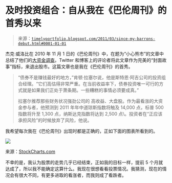 <!--yml

分类：未分类

日期：2024-05-18 15:20:44

-->

# 及时投资组合：自从我在《巴伦周刊》的首秀以来

> 来源：[`timelyportfolio.blogspot.com/2011/03/since-my-barrons-debut.html#0001-01-01`](http://timelyportfolio.blogspot.com/2011/03/since-my-barrons-debut.html#0001-01-01)

杰克·威洛比在 2010 年 11 月 1 日的《巴伦周刊》中，在题为“小心熊市”的文章中总结了他们的[大资金调查](http://online.barrons.com/article/SB50001424053111903697804575574310818799270.html#articleTabs_panel_article%3D1)。Twitter 和博客上的评论者将此文章作为完美的“封面故事”指标，来退出股市。这篇文章也是我在《巴伦周刊》的首秀。

> “债券不是赚钱最好的地方，”肯顿·拉塞尔说，他是斯特恩·阿吉公司的投资组合经理。“它们高估得非常严重。在当前收益率下，债券投资唯一可行的方式就是如果我们正处于萧条期。一些糟糕的事情必须要成真。”
> 
> 拉塞尔推荐那些财务状况强劲公司的 高收益、大盘股。作为最看涨的大资金参与者，他预测到 2011 年年中道琼斯指数将触及 14,000 点，标普 500 指数将升至 1,300 点，纳斯达克指数将达到 2,500 点\。投资者在“正应该承担风险”的时候放弃了风险，他说。

我希望每次我在《巴伦周刊》出现时都是正确的，正如下面的图表所看到的。

![](http://stockcharts.com/h-sc/ui?s=agg&p=d&st=2010-11-01&en=(today)&id=p14820392522)

来源：[StockCharts.com](http://stockcharts.com/h-sc/ui?s=agg&p=d&st=2010-11-01&en=(today)&id=p14820392522)

不幸的是，我认为股票的走势几乎已经结束，正如我的目标一样，提前 5 个月就达成了，所以我不能确定这算什么。我现在很想看看投票情况。我猜测，现在的情况会有很大不同，有更多进取的看涨者，而我则成了看跌者。
